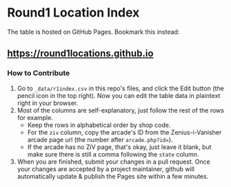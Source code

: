 # Round1 Location Index

The table is hosted on GitHub Pages. Bookmark this instead:
## https://round1locations.github.io

### How to Contribute

1. Go to `_data/r1index.csv` in this repo's files, and click the Edit button (the pencil icon in the top right). Now you can edit the table data in plaintext right in your browser.
2. Most of the columns are self-explanatory, just follow the rest of the rows for example.
    * Keep the rows in alphabetical order by shop code.
    * For the `ziv` column, copy the arcade's ID from the Zenius-i-Vanisher arcade page url (the number after `arcade.php?id=`).
    * If the arcade has no ZiV page, that's okay, just leave it blank, but make sure there is still a comma following the `state` column.
3. When you are finished, submit your changes in a pull request. Once your changes are accepted by a project maintainer, github will automatically update & publish the Pages site within a few minutes.

